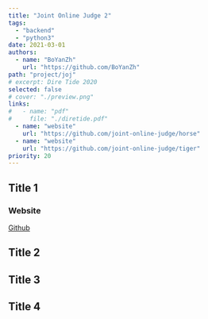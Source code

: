 ```yaml
---
title: "Joint Online Judge 2"
tags:
  - "backend"
  - "python3"
date: 2021-03-01
authors:
  - name: "BoYanZh"
    url: "https://github.com/BoYanZh"
path: "project/joj"
# excerpt: Dire Tide 2020
selected: false
# cover: "./preview.png"
links:
#   - name: "pdf"
#     file: "./diretide.pdf"
  - name: "website"
    url: "https://github.com/joint-online-judge/horse"
  - name: "website"
    url: "https://github.com/joint-online-judge/tiger"
priority: 20
---
```


## Title 1

<!-- ### Preview

[Preview](./preview.png) -->

### Website

[Github](https://github.com/joint-online-judge)

## Title 2

## Title 3

## Title 4
